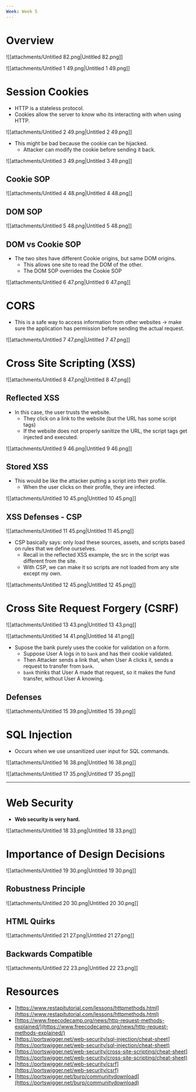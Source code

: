 ```yaml
---
Week: Week 5
---
```

# Overview

![[attachments/Untitled 82.png|Untitled 82.png]]

![[attachments/Untitled 1 49.png|Untitled 1 49.png]]

# Session Cookies

- HTTP is a stateless protocol.
- Cookies allow the server to know who its interacting with when using HTTP.

![[attachments/Untitled 2 49.png|Untitled 2 49.png]]

- This might be bad because the cookie can be hijacked.
    - Attacker can modify the cookie before sending it back.

![[attachments/Untitled 3 49.png|Untitled 3 49.png]]

## Cookie SOP

![[attachments/Untitled 4 48.png|Untitled 4 48.png]]

## DOM SOP

![[attachments/Untitled 5 48.png|Untitled 5 48.png]]

## DOM vs Cookie SOP

- The two sites have different Cookie origins, but same DOM origins.
    - This allows one site to read the DOM of the other.
    - The DOM SOP overrides the Cookie SOP

![[attachments/Untitled 6 47.png|Untitled 6 47.png]]

# CORS

- This is a safe way to access information from other websites → make sure the application has permission before sending the actual request.

![[attachments/Untitled 7 47.png|Untitled 7 47.png]]

# Cross Site Scripting (XSS)

![[attachments/Untitled 8 47.png|Untitled 8 47.png]]

## Reflected XSS

- In this case, the user trusts the website.
    - They click on a link to the website (but the URL has some script tags)
    - If the website does not properly sanitize the URL, the script tags get injected and executed.

![[attachments/Untitled 9 46.png|Untitled 9 46.png]]

## Stored XSS

- This would be like the attacker putting a script into their profile.
    - When the user clicks on their profile, they are infected.

![[attachments/Untitled 10 45.png|Untitled 10 45.png]]

## XSS Defenses - CSP

![[attachments/Untitled 11 45.png|Untitled 11 45.png]]

- CSP basically says: only load these sources, assets, and scripts based on rules that we define ourselves.
    - Recall in the reflected XSS example, the src in the script was different from the site.
    - With CSP, we can make it so scripts are not loaded from any site except my own.

![[attachments/Untitled 12 45.png|Untitled 12 45.png]]

# Cross Site Request Forgery (CSRF)

![[attachments/Untitled 13 43.png|Untitled 13 43.png]]

![[attachments/Untitled 14 41.png|Untitled 14 41.png]]

- Supose the bank purely uses the cookie for validation on a form.
    - Suppose User A logs in to `bank` and has their cookie validated.
    - Then Attacker sends a link that, when User A clicks it, sends a request to transfer from `bank`.
    - `bank` thinks that User A made that request, so it makes the fund transfer, without User A knowing.

## Defenses

![[attachments/Untitled 15 39.png|Untitled 15 39.png]]

# SQL Injection

- Occurs when we use unsanitized user input for SQL commands.

![[attachments/Untitled 16 38.png|Untitled 16 38.png]]

![[attachments/Untitled 17 35.png|Untitled 17 35.png]]

---

# Web Security

- **Web security is very hard.**

![[attachments/Untitled 18 33.png|Untitled 18 33.png]]

# Importance of Design Decisions

![[attachments/Untitled 19 30.png|Untitled 19 30.png]]

## Robustness Principle

![[attachments/Untitled 20 30.png|Untitled 20 30.png]]

## HTML Quirks

![[attachments/Untitled 21 27.png|Untitled 21 27.png]]

## Backwards Compatible

![[attachments/Untitled 22 23.png|Untitled 22 23.png]]

# Resources

- [https://www.restapitutorial.com/lessons/httpmethods.html](https://www.restapitutorial.com/lessons/httpmethods.html)
- [https://www.freecodecamp.org/news/http-request-methods-explained/](https://www.freecodecamp.org/news/http-request-methods-explained/)
- [https://portswigger.net/web-security/sql-injection/cheat-sheet](https://portswigger.net/web-security/sql-injection/cheat-sheet)
- [https://portswigger.net/web-security/cross-site-scripting/cheat-sheet](https://portswigger.net/web-security/cross-site-scripting/cheat-sheet)
- [https://portswigger.net/web-security/csrf](https://portswigger.net/web-security/csrf)
- [https://portswigger.net/burp/communitydownload](https://portswigger.net/burp/communitydownload)